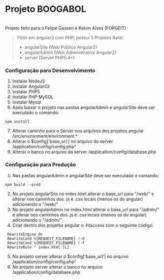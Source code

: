 <h1>Projeto BOOGABOL</h1>
<br>
Projeto feito para o Felipe Gassen e Kelvin Alves (FORGEIT)


>Feito em angular2 com PHP, possui 3 Projetos Base:
>
> * angularSite     (Web Público Angular2)
> * angularAdmin    (Web Administrativo Angular2)
> * server          (Server PHP5.4+)


<h3>Configuração para Desenvolvimento</h3>

1. Instalar NodeJS
2. Instalar AngularCli
3. Instalar PHP5
4. Instalar PHP MySQL
5. Instalar Mysql
6. Após baixar o projeto nas pastas angularAdmin e angularSite deve ser executado o comando:
```
npm install
```
7. Alterar caminho para o Server nos arquivos dos projetos angular /src/environment/environment.*
8. Alterar o $config['base_url'] no arquivo do server /application/config/config.php"
9. Alterar o banco no arquivo do server /application/config/database.php


<h3>Configuração para Produção</h3>

1. Nas pastas angularAdmin e angularSite deve ser executado o comando:
```
npm build --prod
```
2. No projeto angularSite no index.html alterar o base_url para "/web/" e alterar nos caminhos dos .js e .css locais (menos os do angular) adicionando o "/web/"
3. No projeto angularAdmin no index.html alterar o base_url para "/admin/" e alterar nos caminhos dos .js e .css locais (menos os do angular) adicionando o "/admin/"
4. Criar dentro dos projetos angular o .htaccess com o seguinte código:
```
 RewriteEngine On
 RewriteCond %{REQUEST_FILENAME} !-d
 RewriteCond %{REQUEST_FILENAME} !-f
 RewriteRule ^ index.html [L]
```
5. No projeto server alterar o $config['base_url'] no arquivo /application/config/config.php"
6. No projeto server alterar o banco no arquivo /application/config/database.php
